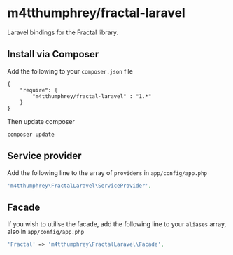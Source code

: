 # m4tthumphrey/fractal-laravel

Laravel bindings for the Fractal library.

## Install via Composer

Add the following to your `composer.json` file

```
{
    "require": {
        "m4tthumphrey/fractal-laravel" : "1.*"
    }
}
```

Then update composer

```
composer update
```

## Service provider

Add the following line to the array of `providers` in `app/config/app.php`

```php
'm4tthumphrey\FractalLaravel\ServiceProvider',
```

## Facade

If you wish to utilise the facade, add the following line to your `aliases` array, also in `app/config/app.php`

```php
'Fractal' => 'm4tthumphrey\FractalLaravel\Facade',
```

